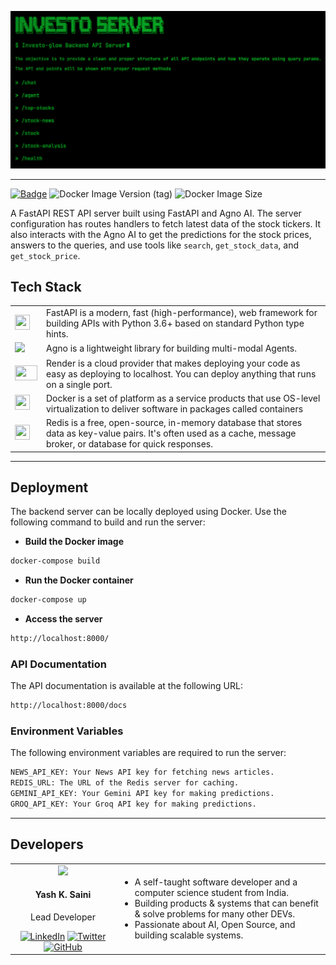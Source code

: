 [![Landing Page](image.png)](https://investo-server-v86v.onrender.com/)

---

[![Badge](https://img.shields.io/badge/yashksaini19-investo_agno_server-blue)](https://hub.docker.com/r/yashksaini19/investo-agno-server)
![Docker Image Version (tag)](https://img.shields.io/docker/v/yashksaini19/investo-agno-server/latest)
![Docker Image Size](https://img.shields.io/docker/image-size/yashksaini19/investo-agno-server)

A FastAPI REST API server built using FastAPI and Agno AI. The server configuration has routes handlers to fetch latest data of the stock tickers. It also interacts with the Agno AI to get the predictions for the stock prices, answers to the queries, and use tools like `search`, `get_stock_data`, and `get_stock_price`.


## Tech Stack

<table>
    <tr>
        <td><img src="https://skillicons.dev/icons?i=fastapi" height=24 width=24></td>
        <td>FastAPI is a modern, fast (high-performance), web framework for building APIs with Python 3.6+ based on standard Python type hints.</td>
    </tr>
    <tr>
        <td><img src="https://avatars.githubusercontent.com/u/104874993?s=24"></td>
        <td>Agno is a lightweight library for building multi-modal Agents.
</td>
    </tr>
    <tr>
        <td><img src="https://github.com/user-attachments/assets/d7439975-103a-4251-a341-1758729f0ab6" height=24 width=36></td>
        <td>Render is a cloud provider that makes deploying your code as easy as deploying to localhost. You can deploy anything that runs on a single port.</td>
    </tr>
    <tr>
        <td><img src="https://skillicons.dev/icons?i=docker" height=24 width=24></td>
        <td>Docker is a set of platform as a service products that use OS-level virtualization to deliver software in packages called containers</td>
    </tr>
    <tr>
        <td><img src="https://skillicons.dev/icons?i=redis" height=24 width=24></td>
        <td>Redis is a free, open-source, in-memory database that stores data as key-value pairs. It's often used as a cache, message broker, or database for quick responses.</td>
    </tr>
</table>

---

## Deployment

The backend server can be locally deployed using Docker. Use the following command to build and run the server:

- **Build the Docker image**

```bash
docker-compose build
```

- **Run the Docker container**

```bash
docker-compose up
```

- **Access the server**

```bash
http://localhost:8000/
```

### API Documentation

The API documentation is available at the following URL:

```bash
http://localhost:8000/docs
```
### Environment Variables
The following environment variables are required to run the server:

```bash
NEWS_API_KEY: Your News API key for fetching news articles.
REDIS_URL: The URL of the Redis server for caching.
GEMINI_API_KEY: Your Gemini API key for making predictions.
GROQ_API_KEY: Your Groq API key for making predictions.
```

---


<h2>Developers</h2>
<div align="center">    
<table>
    <tbody>
        <tr>
            <td align="center" width="33.33%">
                <img src="https://avatars.githubusercontent.com/u/115717039?v=4" width="130px;"/>
                <br/>
                <h4 align="center">
                    <b>Yash K. Saini</b>
                </h4>
                <div align="center">
                    <p>Lead Developer</p>
                    <a href="https://linkedin.com/in/yashksaini"><img src="https://skillicons.dev/icons?i=linkedin" width="25" alt="LinkedIn"/></a>
                    <a href="https://twitter.com/yash_k_saini"><img src="https://skillicons.dev/icons?i=twitter" width="25" alt="Twitter"/></a>
                    <a href="https://github.com/yashksaini-coder"><img src="https://skillicons.dev/icons?i=github" width="25" alt="GitHub"/></a>
                </div>
            </td>
            <td align="left" valign="middle" width="70%">
                <ul>
                    <li>
                        A self-taught software developer and a computer science student from India.
                    </li>
                    <li>
                        Building products & systems that can benefit & solve problems for many other DEVs.
                    </li>
                    <li>
                        Passionate about AI, Open Source, and building scalable systems.
                    </li>
                </ul>
            </td>
        </tr>
    </tbody>
</table>
